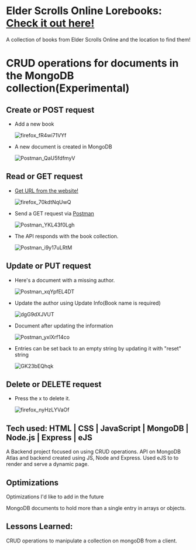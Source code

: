 # Elder Scrolls Online Lorebooks: <a href="https://es-lore-api.herokuapp.com/" target="_blank">Check it out here!</a>
A collection of books from Elder Scrolls Online and the location to find them!


# CRUD operations for documents in the MongoDB collection(Experimental)

## Create or POST request
 
- Add a new book

  ![firefox_fR4wi71VYf](https://user-images.githubusercontent.com/96686113/174272031-a1a62152-e8b4-4f70-a083-5f946003f471.png)

- A new document is created in MongoDB

  ![Postman_QaU5fdfmyV](https://user-images.githubusercontent.com/96686113/174272546-d142f30a-6547-4a6a-a2d3-ee0521f1f2ed.png)


## Read or GET request

- <a href="https://es-lore-api.herokuapp.com/" target="_blank">Get URL from the website!</a>
  
  ![firefox_70kdtNqUwQ](https://user-images.githubusercontent.com/96686113/174269216-0e802a9b-f5cc-4f85-91b3-63d991c6d8a5.png)

  
- Send a GET request via <a href="https://www.postman.com/">Postman</a>
 
  ![Postman_YKL43f0Lgh](https://user-images.githubusercontent.com/96686113/174269704-91d4141c-ed6e-42b4-97a7-e817d0ec7f91.png)


- The API responds with the book collection.

  ![Postman_i9y17uLRtM](https://user-images.githubusercontent.com/96686113/174270399-185147ee-c4e2-4a1f-942b-2cf92bd2a176.png)


## Update or PUT request

- Here's a document with a missing author.

  ![Postman_xqYpfEL4DT](https://user-images.githubusercontent.com/96686113/174274658-50f6cc3e-59f0-4143-b006-67b7de442d0d.png)

- Update the author using Update Info(Book name is required)

  ![dgG9dXJVUT](https://user-images.githubusercontent.com/96686113/174275530-d1bf3b8e-1e76-4330-ac0b-cc44a4b9f654.png)

- Document after updating the information

  ![Postman_yxIXrf14co](https://user-images.githubusercontent.com/96686113/174275911-4303273e-7857-47ca-aa3c-308a21d0c57f.png)

- Entries can be set back to an empty string by updating it with "reset" string

  ![GK23bEQhqk](https://user-images.githubusercontent.com/96686113/174276168-98c58dd0-ca0a-4e6b-86f4-b961b0f8a3c5.png)


## Delete or DELETE request

- Press the x to delete it.

  ![firefox_nyHzLYVaOf](https://user-images.githubusercontent.com/96686113/174277056-685c6b03-4483-4b77-8cfb-cef6c44ce731.png)

## Tech used: HTML | CSS | JavaScript | MongoDB | Node.js | Express | eJS

A Backend project focused on using CRUD operations. API on MongoDB Atlas and backend created using JS, Node and Express. Used eJS to to render and serve a dynamic page.

## Optimizations

Optimizations I'd like to add in the future

MongoDB documents to hold more than a single entry in arrays or objects.


## Lessons Learned:

CRUD operations to manipulate a collection on mongoDB from a client.
